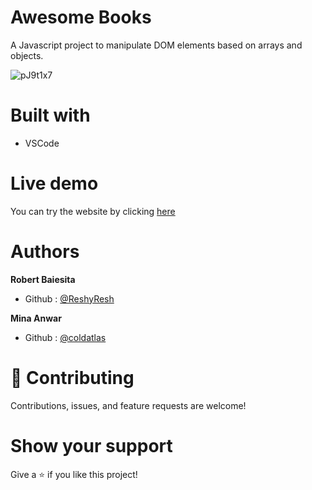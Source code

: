 # Awesome Books
A Javascript project to manipulate DOM elements based on arrays and objects.

![pJ9t1x7](https://user-images.githubusercontent.com/85108160/128719325-1cfdcef1-8ca5-475d-93fa-2331e77b45a7.png)
# Built with
  - VSCode
# Live demo
You can try the website by clicking [here](https://reshyresh.github.io/Awesome-Books-JS-Project/)
# Authors
**Robert Baiesita**
  - Github : [@ReshyResh](https://github.com/ReshyResh/)

**Mina Anwar**
  - Github : [@coldatlas](https://github.com/coldatlas) 
# 🤝 Contributing

Contributions, issues, and feature requests are welcome!

# Show your support

Give a ⭐️ if you like this project!

